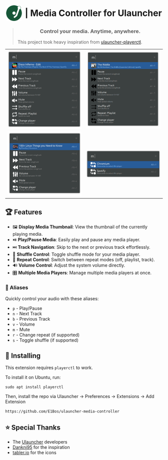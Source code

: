 <h1 align="center" style="display: flex; align-items: center; justify-content: center;">
  <img src="images/icon.png" width="50" style="margin-right: 10px;">
  | Media Controller for Ulauncher
</h1>



<blockquote align="center">
    <h3>
    Control your media. Anytime, anywhere.
    </h3>
    <p align="left">
        This project took heavy inspiration from 
        <a href="https://github.com/Dankni95/ulauncher-playerctl">
            ulauncher-playerctl</a>.
    </p>
</blockquote>


<table>
  <tr>
    <td><img src="screenshots/song-light.png" width="auto" height="auto"></td>
    <td><img src="screenshots/song-dark.png" width="auto" height="auto"></td>
  </tr>
  <tr>
    <td><img src="screenshots/web-light.png" width="auto" height="auto"></td>
    <td><img src="screenshots/player-select.png" width="auto" height="auto"></td>
</table>


## 🏆 Features
- 🖼️ **Display Media Thumbnail**: View the thumbnail of the currently playing media.
- ⏯️ **Play/Pause Media**: Easily play and pause any media player.
- ⏭️ **Track Navigation**: Skip to the next or previous track effortlessly.
- 🔀 **Shuffle Control**: Toggle shuffle mode for your media player.
- 🔁 **Repeat Control**: Switch between repeat modes (off, playlist, track).
- 🔊 **Volume Control**: Adjust the system volume directly.
- 🎛️ **Multiple Media Players**: Manage multiple media players at once.

### 🎵 Aliases
Quickly control your audio with these aliases:
- `p` - Play/Pause
- `n` - Next Track
- `b` - Previous Track
- `v` - Volume
- `m` - Mute
- `r` - Change repeat (if supported)
- `s` - Toggle shuffle (if supported)

## 🐧 Installing

This extension requires `playerctl` to work.

To install it on Ubuntu, run:
```
sudo apt install playerctl
```

Then, install the repo via Ulauncher $\rightarrow$ Preferences $\rightarrow$ Extensions $\rightarrow$ Add Extension
```
https://github.com/E1Bos/ulauncher-media-controller
```

## ⭐ Special Thanks
- The [Ulauncher](https://ulauncher.io) developers 
- [Dankni95](https://github.com/Dankni95/ulauncher-playerctl) for the inspiration
- [tabler.io](https://tabler.io/icons) for the icons
